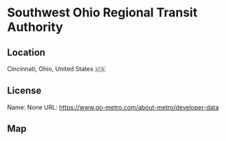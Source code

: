 # Southwest Ohio Regional Transit Authority
    
## Location

Cincinnati, Ohio, United States 🇺🇸

## License

Name: None
URL: https://www.go-metro.com/about-metro/developer-data

## Map

<WorldMap topic="public-transport/rtfs-rt/Southwest_Ohio_Regional_Transit_Authority/vehicle_positions/#" />
